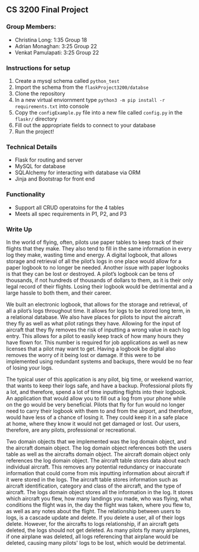 ## CS 3200 Final Project

### Group Members:
* Christina Long: 1:35 Group 18
* Adrian Monaghan: 3:25 Group 22
* Venkat Pamulapati: 3:25 Group 22

### Instructions for setup
1. Create a mysql schema called `python_test`
2. Import the schema from the `flaskProject3200/databse`
3. Clone the repository
5. In a new virtual enviornment type `python3 -m pip install -r requirements.txt` into console
6. Copy the `configExample.py` file into a new file called `config.py` in the `flaskr/` directory
7. Fill out the appropriate fields to connect to your database
8. Run the project!

### Technical Details
* Flask for routing and server
* MySQL for database
* SQLAlchemy for interacting with database via ORM 
* Jinja and Bootstrap for front end

### Functionality
* Support all CRUD operatoins for the 4 tables
* Meets all spec requirements in P1, P2, and P3

### Write Up
In the world of flying, often, pilots use paper tables to keep track of their flights that they make. They also tend to fill in the same information in every log they make, wasting time and energy. A digital logbook, that allows storage and retrieval of all the pilot’s logs in one place would allow for a paper logbook to no longer be needed. Another issue with paper logbooks is that they can be lost or destroyed. A pilot’s logbook can be tens of thousands, if not hundreds of thousands of dollars to them, as it is their only legal record of their flights. Losing their logbook would be detrimental and a large hassle to both  them, and their career.

We built an electronic logbook, that allows for the storage and retrieval, of all a pilot’s logs throughout time. It allows for logs to be stored long term, in a relational database. We also have places for pilots to input the aircraft they fly as well as what pilot ratings they have. Allowing for the input of aircraft that they fly removes the risk of inputting a wrong value in each log entry. This allows for a pilot to easily keep track of how many hours they have flown for. This number is required for job applications as well as new licenses that a pilot may want to get. Having a logbook be digital also removes the worry of it being lost or damage. If this were to be implemented using redundant systems and backups, there would be no fear of losing your logs.

The typical user of this application is any pilot, big time, or weekend warrior, that wants to keep their logs safe, and have a backup. Professional pilots fly a lot, and therefore, spend a lot of time inputting flights into their logbook. An application that would allow you to fill out a log from your phone while on the go would be very beneficial. Pilots that fly for fun would no longer need to carry their logbook with them to and from the airport, and therefore, would have less of a chance of losing it. They could keep it in a safe place at home, where they know it would not get damaged or lost. Our users, therefore, are any pilots, professional or recreational.

Two domain objects that we implemented was the log domain object, and the aircraft domain object. The log domain object references both the users table as well as the aircrafts domain object. The aircraft domain object only references the log domain object. The aircraft table stores data about each individual aircraft. This removes any potential redundancy or inaccurate information that could come from mis inputting information about aircraft if it were stored in the logs. The aircraft table stores information such as aircraft identification, category and class of the aircraft, and the type of aircraft. The logs domain object stores all the information in the log. It stores which aircraft you flew, how many landings you made, who was flying, what conditions the flight was in, the day the flight was taken, where you flew to, as well as any notes about the flight. The relationship between users to logs, is a cascade update and delete. If you delete a user, all of their logs delete. However, for the aircrafts to logs relationship, if an aircraft gets deleted, the logs should not get deleted. As many pilots fly many airplanes, if one airplane was deleted, all logs referencing that airplane would be deleted, causing many pilots' logs to be lost, which would be detrimental.
